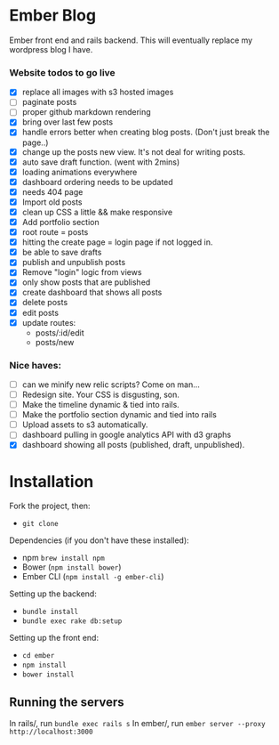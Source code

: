 Ember Blog
====

Ember front end and rails backend. This will eventually replace my wordpress blog I have.


### Website todos to go live
- [x] replace all images with s3 hosted images
- [ ] paginate posts
- [ ] proper github markdown rendering
- [x] bring over last few posts
- [x] handle errors better when creating blog posts. (Don't just break the page..)
- [x] change up the posts new view. It's not deal for writing posts.
- [x] auto save draft function. (went with 2mins)
- [x] loading animations everywhere
- [x] dashboard ordering needs to be updated
- [x] needs 404 page
- [x] Import old posts
- [x] clean up CSS a little && make responsive
- [x] Add portfolio section
- [x] root route = posts
- [x] hitting the create page = login page if not logged in.
- [x] be able to save drafts
- [x] publish and unpublish posts
- [x] Remove "login" logic from views
- [x] only show posts that are published
- [x] create dashboard that shows all posts
- [x] delete posts
- [x] edit posts
- [x] update routes:
  - posts/:id/edit
  - posts/new

### Nice haves:
- [ ] can we minify new relic scripts? Come on man...
- [ ] Redesign site. Your CSS is disgusting, son.
- [ ] Make the timeline dynamic & tied into rails.
- [ ] Make the portfolio section dynamic and tied into rails
- [ ] Upload assets to s3 automatically.
- [ ] dashboard pulling in google analytics API with d3 graphs
- [x] dashboard showing all posts (published, draft, unpublished).

# Installation
Fork the project, then:
- `git clone`

Dependencies (if you don't have these installed):
- npm `brew install npm`
- Bower (`npm install bower`)
- Ember CLI (`npm install -g ember-cli`)

Setting up the backend:
- `bundle install`
- `bundle exec rake db:setup`

Setting up the front end:
- `cd ember`
- `npm install`
- `bower install`

## Running the servers
In rails/, run `bundle exec rails s`
In ember/, run `ember server --proxy http://localhost:3000`
